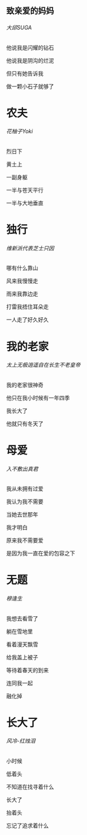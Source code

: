 ## 致亲爱的妈妈

###### 大邱SUGA

他说我是闪耀的钻石

他说我是阴沟的烂泥

但只有她告诉我

做一颗小石子就够了





# 农夫

###### 花柚子Yoki

烈日下

黄土上

一副身躯

一半与苍天平行

一半与大地垂直





# 独行

###### 维新派代表芝士只因

哪有什么靠山

风来我慢慢走

雨来我靠边走

打雷我捂住耳朵走

一人走了好久好久





# 我的老家

###### 太上无极逍遥自在长生不老皇帝

我的老家很神奇

他只在我小时候有一年四季

我长大了

他就只有冬天了





# 母爱

###### 入不敷出真君

我从未拥有过爱

我认为我不需要

当她去世那年

我才明白

原来我不需要爱

是因为我一直在爱的包容之下





# 无题

###### 穆逢生

我想去看雪了

躺在雪地里

看着漫天飘雪

给我盖上被子

等待着春天的到来

连同我一起

融化掉





# 长大了

###### 风冷-红烛泪

小时候

低着头

不知道在找寻着什么



长大了

抬着头

忘记了追求着什么